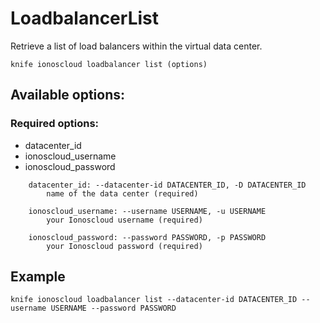 # LoadbalancerList

Retrieve a list of load balancers within the virtual data center.

```text
knife ionoscloud loadbalancer list (options)
```

## Available options:

### Required options:

* datacenter_id
* ionoscloud_username
* ionoscloud_password

```text
    datacenter_id: --datacenter-id DATACENTER_ID, -D DATACENTER_ID
        name of the data center (required)

    ionoscloud_username: --username USERNAME, -u USERNAME
        your Ionoscloud username (required)

    ionoscloud_password: --password PASSWORD, -p PASSWORD
        your Ionoscloud password (required)

```

## Example

```text
knife ionoscloud loadbalancer list --datacenter-id DATACENTER_ID --username USERNAME --password PASSWORD
```
